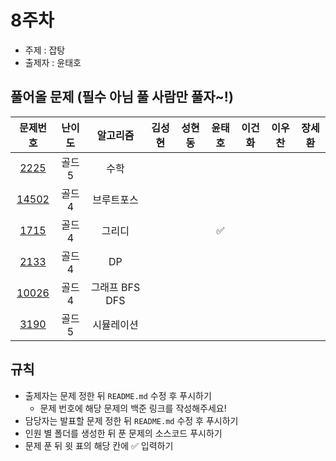 # 8주차

- 주제 : 잡탕
- 출제자 : 윤태호

## 풀어올 문제 (필수 아님 풀 사람만 풀자~!)

|                    문제번호                    | 난이도 |    알고리즘    | 김성현 | 성현동 | 윤태호 | 이건화 | 이우찬 | 장세환 |
| :--------------------------------------------: | :----: | :------------: | :----: | :----: | :----: | :----: | :----: | :----: |
|  [2225](https://www.acmicpc.net/problem/2225)  | 골드5  |      수학      |        |        |        |        |        |        |
| [14502](https://www.acmicpc.net/problem/14502) | 골드4  |   브루트포스   |        |        |        |        |        |        |
|  [1715](https://www.acmicpc.net/problem/1715)  | 골드4  |     그리디     |        |        |   ✅   |        |        |        |
|  [2133](https://www.acmicpc.net/problem/2133)  | 골드4  |       DP       |        |        |        |        |        |        |
| [10026](https://www.acmicpc.net/problem/10026) | 골드4  | 그래프 BFS DFS |        |        |        |        |        |        |
|  [3190](https://www.acmicpc.net/problem/3190)  | 골드5  |   시뮬레이션   |        |        |        |        |        |        |

<!-- 표 입력할 때 아래 거 참고!
[문제번호](https://www.acmicpc.net/problem/문제번호)
<a href="https://github.com/taeho0888">윤태호</a>
<a href="https://github.com/sunghyun1356">김성현</a>
<a href="https://github.com/hyundongSung">성현동</a>
<a href="https://github.com/wchan0409">이우찬</a>
<a href="https://github.com/SehwanChang">장세환</a>
<a href="https://github.com/Gunhot">이건화</a> -->

## 규칙

- 출제자는 문제 정한 뒤 `README.md` 수정 후 푸시하기
  - 문제 번호에 해당 문제의 백준 링크를 작성해주세요!
- 담당자는 발표할 문제 정한 뒤 `README.md` 수정 후 푸시하기
- 인원 별 폴더를 생성한 뒤 푼 문제의 소스코드 푸시하기
- 문제 푼 뒤 윗 표의 해당 칸에 ✅ 입력하기
